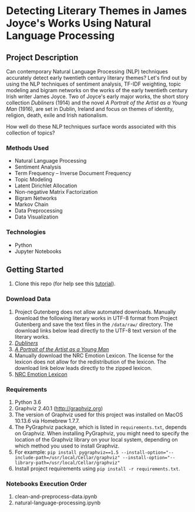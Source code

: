 # Detecting Literary Themes in James Joyce's Works Using Natural Language Processing

## Project Description
Can contemporary Natural Language Processing (NLP) techniques accurately detect early twentieth century literary themes? Let's find out by using the NLP techniques of sentiment analysis, TF-IDF weighting, topic modeling and bigram networks on the works of the early twentieth century Irish writer James Joyce. Two of Joyce's early major works, the short story collection *Dubliners* (1914) and the novel *A Portrait of the Artist as a Young Man* (1916), are set in Dublin, Ireland and focus on themes of identity, religion, death, exile and Irish nationalism. 

How well do these NLP techniques surface words associated with this collection of topics?

### Methods Used
* Natural Language Processing
* Sentiment Analysis
* Term Frequency – Inverse Document Frequency
* Topic Modeling
* Latent Dirichlet Allocation
* Non-negative Matrix Factorization
* Bigram Networks
* Markov Chain
* Data Preprocessing
* Data Visualization

### Technologies
* Python
* Jupyter Notebooks

## Getting Started

1. Clone this repo (for help see this [tutorial](https://help.github.com/articles/cloning-a-repository/)).

### Download Data

1. Project Gutenberg does not allow automated downloads. Manually download the following literary works in UTF-8 format from Project Gutenberg and save the text files in the `/data/raw/` directory. The download links below lead directly to the UTF-8 text version of the literary works. 
  1. [*Dubliners*](http://www.gutenberg.org/files/2814/2814-0.txt)
  2. [*A Portrait of the Artist as a Young Man*](http://www.gutenberg.org/files/4217/4217-0.txt)
2. Manually download the NRC Emotion Lexicon. The license for the lexicon does not allow for the redistribution of the lexicon. The download link below leads directly to the zipped lexicon.
  1. [NRC Emotion Lexicon](http://sentiment.nrc.ca/lexicons-for-research/NRC-Emotion-Lexicon.zip)

### Requirements

1. Python 3.6
2. Graphviz 2.40.1 (http://graphviz.org)
  1. The version of Graphviz used for this project was installed on MacOS 10.13.6 via Homebrew 1.7.7.
  1. The PyGraphviz package, which is listed in `requirements.txt`, depends on Graphviz. When installing PyGraphviz, you might need to specify the location of the Graphviz library on your local system, depending on which method you used to install Graphviz.
  2. For example: `pip install pygraphviz==1.5 --install-option="--include-path=/usr/local/Cellar/graphviz" --install-option="--library-path=/usr/local/Cellar/graphviz"`
3. Install project requirements using `pip install -r requirements.txt`.

### Notebooks Execution Order

1. clean-and-preprocess-data.ipynb
2. natural-language-processing.ipynb
